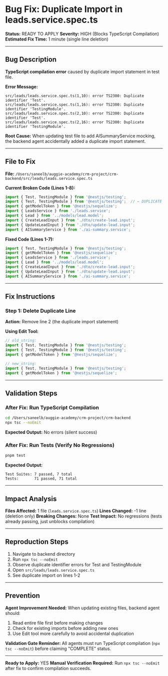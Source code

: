 # Bug Fix: Duplicate Import in leads.service.spec.ts

**Status:** READY TO APPLY
**Severity:** HIGH (Blocks TypeScript Compilation)
**Estimated Fix Time:** 1 minute (single line deletion)

---

## Bug Description

**TypeScript compilation error** caused by duplicate import statement in test file.

**Error Message:**
```
src/leads/leads.service.spec.ts(1,10): error TS2300: Duplicate identifier 'Test'.
src/leads/leads.service.spec.ts(1,16): error TS2300: Duplicate identifier 'TestingModule'.
src/leads/leads.service.spec.ts(2,10): error TS2300: Duplicate identifier 'Test'.
src/leads/leads.service.spec.ts(2,16): error TS2300: Duplicate identifier 'TestingModule'.
```

**Root Cause:**
When updating test file to add AISummaryService mocking, the backend agent accidentally added a duplicate import statement.

---

## File to Fix

**File:** `/Users/saneelb/auggie-academy/crm-project/crm-backend/src/leads/leads.service.spec.ts`

**Current Broken Code (Lines 1-8):**
```typescript
import { Test, TestingModule } from '@nestjs/testing';
import { Test, TestingModule } from '@nestjs/testing';  // ← DUPLICATE LINE TO DELETE
import { getModelToken } from '@nestjs/sequelize';
import { LeadsService } from './leads.service';
import { Lead } from '../models/lead.model';
import { CreateLeadInput } from './dto/create-lead.input';
import { UpdateLeadInput } from './dto/update-lead.input';
import { AISummaryService } from './ai-summary.service';
```

**Fixed Code (Lines 1-7):**
```typescript
import { Test, TestingModule } from '@nestjs/testing';
import { getModelToken } from '@nestjs/sequelize';
import { LeadsService } from './leads.service';
import { Lead } from '../models/lead.model';
import { CreateLeadInput } from './dto/create-lead.input';
import { UpdateLeadInput } from './dto/update-lead.input';
import { AISummaryService } from './ai-summary.service';
```

---

## Fix Instructions

### Step 1: Delete Duplicate Line

**Action:** Remove line 2 (the duplicate import statement)

**Using Edit Tool:**
```typescript
// old_string:
import { Test, TestingModule } from '@nestjs/testing';
import { Test, TestingModule } from '@nestjs/testing';
import { getModelToken } from '@nestjs/sequelize';

// new_string:
import { Test, TestingModule } from '@nestjs/testing';
import { getModelToken } from '@nestjs/sequelize';
```

---

## Validation Steps

### After Fix: Run TypeScript Compilation

```bash
cd /Users/saneelb/auggie-academy/crm-project/crm-backend
npx tsc --noEmit
```

**Expected Output:** No errors (silent success)

### After Fix: Run Tests (Verify No Regressions)

```bash
pnpm test
```

**Expected Output:**
```
Test Suites: 7 passed, 7 total
Tests:       71 passed, 71 total
```

---

## Impact Analysis

**Files Affected:** 1 file (`leads.service.spec.ts`)
**Lines Changed:** -1 line (deletion only)
**Breaking Changes:** None
**Test Impact:** No regressions (tests already passing, just unblocks compilation)

---

## Reproduction Steps

1. Navigate to backend directory
2. Run `npx tsc --noEmit`
3. Observe duplicate identifier errors for Test and TestingModule
4. Open `src/leads/leads.service.spec.ts`
5. See duplicate import on lines 1-2

---

## Prevention

**Agent Improvement Needed:**
When updating existing files, backend agent should:
1. Read entire file first before making changes
2. Check for existing imports before adding new ones
3. Use Edit tool more carefully to avoid accidental duplication

**Validation Gate Reminder:**
All agents must run TypeScript compilation (`npx tsc --noEmit`) before claiming "COMPLETE" status.

---

**Ready to Apply:** YES
**Manual Verification Required:** Run `npx tsc --noEmit` after fix to confirm compilation succeeds.
